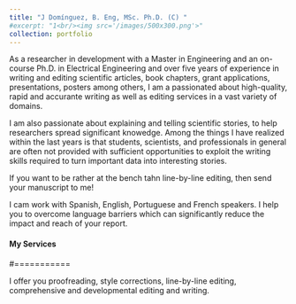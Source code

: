 ```yaml
---
title: "J Domínguez, B. Eng, MSc. Ph.D. (C) "
#excerpt: "1<br/><img src='/images/500x300.png'>"
collection: portfolio
---
```


As a researcher in development with a Master in Engineering and an on-course Ph.D. in Electrical Engineering and over five years of experience in writing and editing scientific articles, book chapters, grant applications, presentations, posters among others, I am a passionated about high-quality, rapid and accurante writing as well as editing services in a vast variety of domains.

I am also passionate about explaining and telling scientific stories, to help researchers spread significant knowedge. Among the things I have realized within the last years is that students, scientists, and professionals in general are often not provided with sufficient opportunities to exploit the writing skills required to turn important data into interesting stories. 

If you want to be rather at the bench tahn line-by-line editing, then send your manuscript to me!

I cam work with Spanish, English, Portuguese and French speakers. I help you to overcome language barriers which can significantly reduce the impact and reach of your report.


#### My Services
#===========

I offer you proofreading, style corrections, line-by-line editing, comprehensive and developmental editing and writing.

